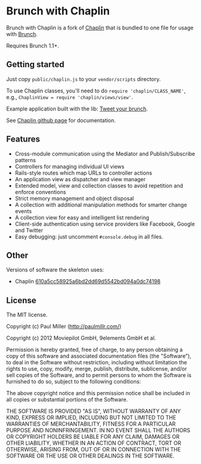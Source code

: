 # Brunch with Chaplin
Brunch with Chaplin is a fork of [Chaplin](https://github.com/moviepilot/chaplin) that is bundled to one file for usage with [Brunch](http://brunch.io).

Requires Brunch 1.1+.

## Getting started
Just copy `public/chaplin.js` to your `vendor/scripts` directory.

To use Chaplin classes, you'll need to do `require 'chaplin/CLASS_NAME'`, e.g., `ChaplinView = require 'chaplin/views/view'`.

Example application built with the lib: [Tweet your brunch](https://github.com/brunch/twitter).

See [Chaplin github page](https://github.com/moviepilot/chaplin) for
documentation.

## Features
* Cross-module communication using the Mediator and Publish/Subscribe patterns
* Controllers for managing individual UI views
* Rails-style routes which map URLs to controller actions
* An application view as dispatcher and view manager
* Extended model, view and collection classes to avoid repetition and
enforce conventions
* Strict memory management and object disposal
* A collection with additional manipulation methods for smarter change events
* A collection view for easy and intelligent list rendering
* Client-side authentication using service providers like Facebook, Google
and Twitter
* Easy debugging: just uncomment `#console.debug` in all files.

## Other
Versions of software the skeleton uses:

* Chaplin [610a5cc58925a6bd2dd69d5542bd094a0dc74198](https://github.com/moviepilot/chaplin/commit/610a5cc58925a6bd2dd69d5542bd094a0dc74198)

## License
The MIT license.

Copyright (c) Paul Miller (http://paulmillr.com/)

Copyright (c) 2012 Moviepilot GmbH, 9elements GmbH et al.

Permission is hereby granted, free of charge, to any person obtaining a copy of
this software and associated documentation files (the "Software"), to deal in
the Software without restriction, including without limitation the rights to
use, copy, modify, merge, publish, distribute, sublicense, and/or sell copies
of the Software, and to permit persons to whom the Software is furnished to do
so, subject to the following conditions:

The above copyright notice and this permission notice shall be included in all
copies or substantial portions of the Software.

THE SOFTWARE IS PROVIDED "AS IS", WITHOUT WARRANTY OF ANY KIND, EXPRESS OR
IMPLIED, INCLUDING BUT NOT LIMITED TO THE WARRANTIES OF MERCHANTABILITY,
FITNESS FOR A PARTICULAR PURPOSE AND NONINFRINGEMENT. IN NO EVENT SHALL THE
AUTHORS OR COPYRIGHT HOLDERS BE LIABLE FOR ANY CLAIM, DAMAGES OR OTHER
LIABILITY, WHETHER IN AN ACTION OF CONTRACT, TORT OR OTHERWISE, ARISING FROM,
OUT OF OR IN CONNECTION WITH THE SOFTWARE OR THE USE OR OTHER DEALINGS IN THE
SOFTWARE.
